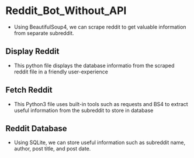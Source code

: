 # Reddit_Bot_Without_API
* Using BeautifulSoup4, we can scrape reddit to get valuable information from separate subreddit.

## Display Reddit
* This python file displays the database informatio from the scraped reddit file in a friendly user-experience

## Fetch Reddit
* This Python3 file uses built-in tools such as requests and BS4 to extract useful information from the subreddit to store in database

## Reddit Database
* Using SQLite, we can store useful information such as subreddit name, author, post title, and post date.
